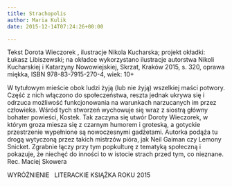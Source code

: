 ```yaml
---
title: Strachopolis
author: Maria Kulik
date: 2015-12-14T07:24:26+00:00

---
```

Tekst Dorota Wieczorek , ilustracje Nikola Kucharska; projekt okładki: Łukasz Libiszewski; na okładce wykorzystano ilustracje autorstwa Nikoli Kucharskiej i Katarzyny Nowowiejskiej, Skrzat, Kraków 2015, s. 320, oprawa miękka, ISBN 978-83-7915-270-4, wiek: 10+


W tytułowym mieście obok ludzi żyją (lub nie żyją) wszelkiej maści potwory. Część z nich włączono do społeczeństwa, reszta jednak ukrywa się i odrzuca możliwość funkcjonowania na warunkach narzucanych im przez człowieka. Wśród tych stworzeń wychowuje się wraz z siostrą główny bohater powieści, Kostek. Tak zaczyna się utwór Doroty Wieczorek, w którym groza miesza się z czarnym humorem i groteską, a gotyckie przestrzenie wypełnione są nowoczesnymi gadżetami. Autorka podąża tu drogą wytyczoną przez takich mistrzów pióra, jak Neil Gaiman czy Lemony Snicket. Zgrabnie łączy przy tym popkulturę z tematyką społeczną i pokazuje, że niechęć do inności to w istocie strach przed tym, co nieznane. Rec. Maciej Skowera

WYRÓŻNIENIE   LITERACKIE KSIĄŻKA ROKU 2015
